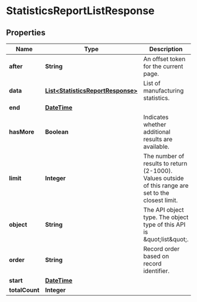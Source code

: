 
# StatisticsReportListResponse

## Properties
Name | Type | Description | Notes
------------ | ------------- | ------------- | -------------
**after** | **String** | An offset token for the current page. |  [optional]
**data** | [**List&lt;StatisticsReportResponse&gt;**](StatisticsReportResponse.md) | List of manufacturing statistics. |  [optional]
**end** | [**DateTime**](DateTime.md) |  |  [optional]
**hasMore** | **Boolean** | Indicates whether additional results are available. |  [optional]
**limit** | **Integer** | The number of results to return (2-1000). Values outside of this range are set to the closest limit. |  [optional]
**object** | **String** | The API object type. The object type of this API is \&quot;list\&quot;. |  [optional]
**order** | **String** | Record order based on record identifier. |  [optional]
**start** | [**DateTime**](DateTime.md) |  |  [optional]
**totalCount** | **Integer** |  |  [optional]



